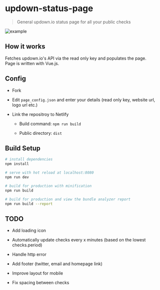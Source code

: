 # updown-status-page

> General updown.io status page for all your public checks

![example](https://i.imgur.com/aWa0qxJ.png)


## How it works

Fetches updown.io's API via the read only key and populates the page.
Page is written with Vue.js.

## Config

 * Fork

 * Edit `page_config.json` and enter your details (read only key, website url, logo url etc.)

 * Link the repositroy to Netlify
 
   * Build command: `npm run build`
   
   * Public directory: `dist`


## Build Setup

``` bash
# install dependencies
npm install

# serve with hot reload at localhost:8080
npm run dev

# build for production with minification
npm run build

# build for production and view the bundle analyzer report
npm run build --report
```

## TODO

 * Add loading icon

 * Automatically update checks every x minutes (based on the lowest checks.period)

 * Handle http error

 * Add footer (twitter, email and homepage link)

 * Improve layout for mobile
 
 * Fix spacing between checks
